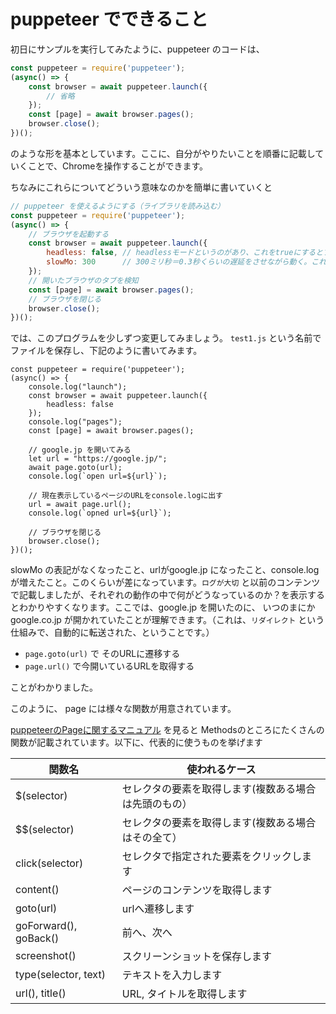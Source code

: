 # puppeteer でできること

初日にサンプルを実行してみたように、puppeteer のコードは、

```js
const puppeteer = require('puppeteer');
(async() => {
    const browser = await puppeteer.launch({
        // 省略
    });
    const [page] = await browser.pages();
    browser.close();
})();
```

のような形を基本としています。ここに、自分がやりたいことを順番に記載していくことで、Chromeを操作することができます。

ちなみにこれらについてどういう意味なのかを簡単に書いていくと
```js
// puppeteer を使えるようにする（ライブラリを読み込む）
const puppeteer = require('puppeteer');
(async() => {
    // ブラウザを起動する
    const browser = await puppeteer.launch({
        headless: false, // headlessモードというのがあり、これをtrueにするとブラウザが起動する画面を見せずに実行可能
        slowMo: 300      // 300ミリ秒＝0.3秒くらいの遅延をさせながら動く。これを消すとめっちゃ早くて何が起きたかわからないかも
    });
    // 開いたブラウザのタブを検知
    const [page] = await browser.pages();
    // ブラウザを閉じる
    browser.close();
})();
```

では、このプログラムを少しずつ変更してみましょう。 `test1.js` という名前でファイルを保存し、下記のように書いてみます。

```
const puppeteer = require('puppeteer');
(async() => {
    console.log("launch");
    const browser = await puppeteer.launch({
        headless: false
    });
    console.log("pages");
    const [page] = await browser.pages();

    // google.jp を開いてみる
    let url = "https://google.jp/";
    await page.goto(url);
    console.log(`open url=${url}`);

    // 現在表示しているページのURLをconsole.logに出す
    url = await page.url();
    console.log(`opned url=${url}`);

    // ブラウザを閉じる
    browser.close();
})();
```

slowMo の表記がなくなったこと、urlがgoogle.jp になったこと、console.logが増えたこと。このくらいが差になっています。`ログが大切` と以前のコンテンツで記載しましたが、それぞれの動作の中で何がどうなっているのか？を表示するとわかりやすくなります。ここでは、google.jp を開いたのに、 いつのまにか google.co.jp が開かれていたことが理解できます。（これは、`リダイレクト` という仕組みで、自動的に転送された、ということです。）

- `page.goto(url)` で そのURLに遷移する
- `page.url()` で今開いているURLを取得する

ことがわかりました。

このように、 page には様々な関数が用意されています。

[puppeteerのPageに関するマニュアル](https://pptr.dev/#?product=Puppeteer&version=v3.2.0&show=api-class-page) を見ると Methodsのところにたくさんの関数が記載されています。以下に、代表的に使うものを挙げます

|関数名| 使われるケース|
|------|---------------|
|$(selector) | セレクタの要素を取得します(複数ある場合は先頭のもの）|
|$$(selector)| セレクタの要素を取得します(複数ある場合はその全て）|
|click(selector)| セレクタで指定された要素をクリックします|
|content()| ページのコンテンツを取得します|
|goto(url)|urlへ遷移します|
|goForward(), goBack()| 前へ、次へ|
|screenshot()| スクリーンショットを保存します|
|type(selector, text)| テキストを入力します|
|url(), title()| URL, タイトルを取得します|


